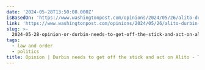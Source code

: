 ```yaml
---
date: '2024-05-28T13:50:08.000Z'
isBasedOn: 'https://www.washingtonpost.com/opinions/2024/05/26/alito-durbin-supreme-court/'
link: 'https://www.washingtonpost.com/opinions/2024/05/26/alito-durbin-supreme-court/'
slug: >-
  2024-05-28-opinion-or-durbin-needs-to-get-off-the-stick-and-act-on-alito-the-washingt
tags:
  - law and order
  - politics
title: Opinion | Durbin needs to get off the stick and act on Alito - The Washingt
---
```

 
